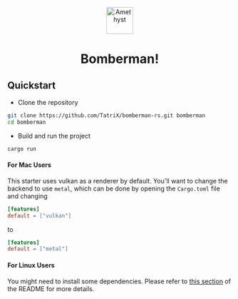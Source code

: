<p align="center">
  <a href="https://amethyst.rs">
    <img
        alt="Amethyst"
        src="https://amethyst.rs/brand/logo-standard.svg"
        width="60"
    />
  </a>
</p>
<h1 align="center">
  Bomberman!
</h1>

## Quickstart

- Clone the repository

```bash
git clone https://github.com/TatriX/bomberman-rs.git bomberman
cd bomberman
```

- Build and run the project

```bash
cargo run
```

#### For Mac Users

This starter uses vulkan as a renderer by default. You'll want to change the backend to use `metal`, which can be done by opening the `Cargo.toml` file and changing

```toml
[features]
default = ["vulkan"]
```

to

```toml
[features]
default = ["metal"]
```

#### For Linux Users

You might need to install some dependencies. Please refer to [this section](https://github.com/amethyst/amethyst#dependencies) of the README for more details.

